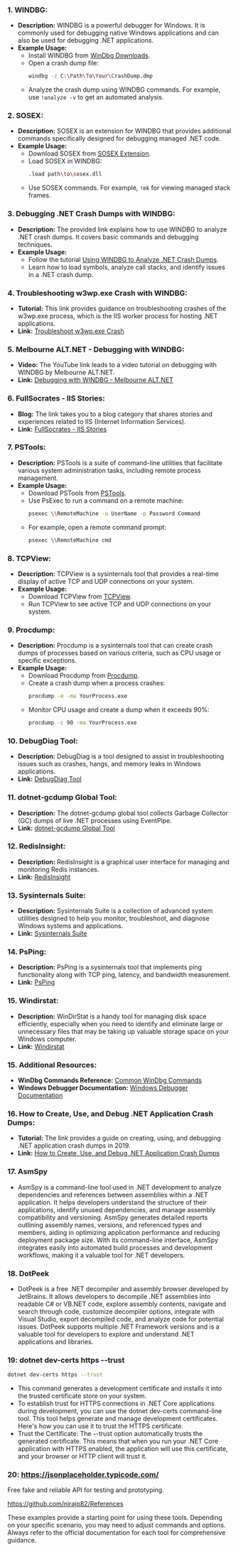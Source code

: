 ### 1. **WINDBG:**
   - **Description:** WINDBG is a powerful debugger for Windows. It is commonly used for debugging native Windows applications and can also be used for debugging .NET applications.
   - **Example Usage:**
     - Install WINDBG from [WinDbg Downloads](https://docs.microsoft.com/en-us/windows-hardware/drivers/debugger/debugger-download-tools).
     - Open a crash dump file:
       ```bash
       windbg -z C:\Path\To\Your\CrashDump.dmp
       ```
     - Analyze the crash dump using WINDBG commands. For example, use `!analyze -v` to get an automated analysis.

### 2. **SOSEX:**
   - **Description:** SOSEX is an extension for WINDBG that provides additional commands specifically designed for debugging managed .NET code.
   - **Example Usage:**
     - Download SOSEX from [SOSEX Extension](https://github.com/Microsoft/SOSEX).
     - Load SOSEX in WINDBG:
       ```bash
       .load path\to\sosex.dll
       ```
     - Use SOSEX commands. For example, `!mk` for viewing managed stack frames.

### 3. **Debugging .NET Crash Dumps with WINDBG:**
   - **Description:** The provided link explains how to use WINDBG to analyze .NET crash dumps. It covers basic commands and debugging techniques.
   - **Example Usage:**
     - Follow the tutorial [Using WINDBG to Analyze .NET Crash Dumps](https://stackify.com/using-windbg-to-analyze-net-crash-dumps-async-crash/).
     - Learn how to load symbols, analyze call stacks, and identify issues in a .NET crash dump.

### 4. **Troubleshooting w3wp.exe Crash with WINDBG:**
   - **Tutorial:** This link provides guidance on troubleshooting crashes of the w3wp.exe process, which is the IIS worker process for hosting .NET applications.
   - **Link:** [Troubleshoot w3wp.exe Crash](https://stackify.com/troubleshoot-w3wp-crash/)

### 5. **Melbourne ALT.NET - Debugging with WINDBG:**
   - **Video:** The YouTube link leads to a video tutorial on debugging with WINDBG by Melbourne ALT.NET.
   - **Link:** [Debugging with WINDBG - Melbourne ALT.NET](https://www.youtube.com/watch?v=BfwZ8RBNH0M&ab_channel=MelbourneALTNET)

### 6. **FullSocrates - IIS Stories:**
   - **Blog:** The link takes you to a blog category that shares stories and experiences related to IIS (Internet Information Services).
   - **Link:** [FullSocrates - IIS Stories](https://fullsocrates.wordpress.com/category/iis-stories/)

### 7. **PSTools:**
   - **Description:** PSTools is a suite of command-line utilities that facilitate various system administration tasks, including remote process management.
   - **Example Usage:**
     - Download PSTools from [PSTools](https://learn.microsoft.com/en-us/sysinternals/downloads/pstools).
     - Use PsExec to run a command on a remote machine:
       ```bash
       psexec \\RemoteMachine -u UserName -p Password Command
       ```
     - For example, open a remote command prompt:
       ```bash
       psexec \\RemoteMachine cmd
       ```

### 8. **TCPView:**
   - **Description:** TCPView is a sysinternals tool that provides a real-time display of active TCP and UDP connections on your system.
   - **Example Usage:**
     - Download TCPView from [TCPView](https://learn.microsoft.com/en-us/sysinternals/downloads/tcpview).
     - Run TCPView to see active TCP and UDP connections on your system.

### 9. **Procdump:**
   - **Description:** Procdump is a sysinternals tool that can create crash dumps of processes based on various criteria, such as CPU usage or specific exceptions.
   - **Example Usage:**
     - Download Procdump from [Procdump](https://learn.microsoft.com/en-us/sysinternals/downloads/procdump).
     - Create a crash dump when a process crashes:
       ```bash
       procdump -e -ma YourProcess.exe
       ```
     - Monitor CPU usage and create a dump when it exceeds 90%:
       ```bash
       procdump -c 90 -ma YourProcess.exe
       ```

### 10. **DebugDiag Tool:**
   - **Description:** DebugDiag is a tool designed to assist in troubleshooting issues such as crashes, hangs, and memory leaks in Windows applications.
   - **Link:** [DebugDiag Tool](https://www.microsoft.com/en-us/download/details.aspx?id=58210)

### 11. **dotnet-gcdump Global Tool:**
   - **Description:** The dotnet-gcdump global tool collects Garbage Collector (GC) dumps of live .NET processes using EventPipe.
   - **Link:** [dotnet-gcdump Global Tool](https://learn.microsoft.com/en-us/dotnet/core/diagnostics/dotnet-gcdump)

### 12. **RedisInsight:**
   - **Description:** RedisInsight is a graphical user interface for managing and monitoring Redis instances.
   - **Link:** [RedisInsight](https://redislabs.com/redisinsight/)

### 13. **Sysinternals Suite:**
   - **Description:** Sysinternals Suite is a collection of advanced system utilities designed to help you monitor, troubleshoot, and diagnose Windows systems and applications.
   - **Link:** [Sysinternals Suite](https://learn.microsoft.com/en-us/sysinternals/downloads/)

### 14. **PsPing:**
   - **Description:** PsPing is a sysinternals tool that implements ping functionality along with TCP ping, latency, and bandwidth measurement.
   - **Link:** [PsPing](https://learn.microsoft.com/en-us/sysinternals/downloads/psping)

### 15. **Windirstat:**
   - **Description:** WinDirStat is a handy tool for managing disk space efficiently, especially when you need to identify and eliminate large or unnecessary files that may be taking up valuable storage space on your Windows computer.
   - **Link:** [Windirstat](https://windirstat.net/download.html)

### 15. **Additional Resources:**
   - **WinDbg Commands Reference:** [Common WinDbg Commands](http://windbg.info/doc/1-common-cmds.html)
   - **Windows Debugger Documentation:** [Windows Debugger Documentation](https://developer.microsoft.com/en-us/windows/downloads/windows-sdk/)

### 16. **How to Create, Use, and Debug .NET Application Crash Dumps:**
   - **Tutorial:** The link provides a guide on creating, using, and debugging .NET application crash dumps in 2019.
   - **Link:** [How to Create, Use, and Debug .NET Application Crash Dumps](https://michaelscodingspot.com/how-to-create-use-and-debug-net-application-crash-dumps-in-2019/)

### 17. **AsmSpy**
   - AsmSpy is a command-line tool used in .NET development to analyze dependencies and references between assemblies within a .NET application. It helps developers understand the structure of their applications, identify unused dependencies, and manage assembly compatibility and versioning. AsmSpy generates detailed reports outlining assembly names, versions, and referenced types and members, aiding in optimizing application performance and reducing deployment package size. With its command-line interface, AsmSpy integrates easily into automated build processes and development workflows, making it a valuable tool for .NET developers.

### 18. **DotPeek**
   - DotPeek is a free .NET decompiler and assembly browser developed by JetBrains. It allows developers to decompile .NET assemblies into readable C# or VB.NET code, explore assembly contents, navigate and search through code, customize decompiler options, integrate with Visual Studio, export decompiled code, and analyze code for potential issues. DotPeek supports multiple .NET Framework versions and is a valuable tool for developers to explore and understand .NET applications and libraries.

### 19: **dotnet dev-certs https --trust**
```sh
dotnet dev-certs https --trust
```
 - This command generates a development certificate and installs it into the trusted certificate store on your system.
 - To establish trust for HTTPS connections in .NET Core applications during development, you can use the dotnet dev-certs command-line tool. This tool helps generate and manage development certificates. Here's how you can use it to trust the HTTPS certificate.
 - Trust the Certificate: The --trust option automatically trusts the generated certificate. This means that when you run your .NET Core application with HTTPS enabled, the application will use this certificate, and your browser or HTTP client will trust it.

### 20: https://jsonplaceholder.typicode.com/
Free fake and reliable API for testing and prototyping.


https://github.com/nirajp82/References

These examples provide a starting point for using these tools. Depending on your specific scenario, you may need to adjust commands and options. Always refer to the official documentation for each tool for comprehensive guidance.
